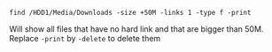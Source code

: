 ```
find /HDD1/Media/Downloads -size +50M -links 1 -type f -print
```
Will show all files that have no hard link and that are bigger than 50M. 
Replace `-print` by `-delete` to delete them